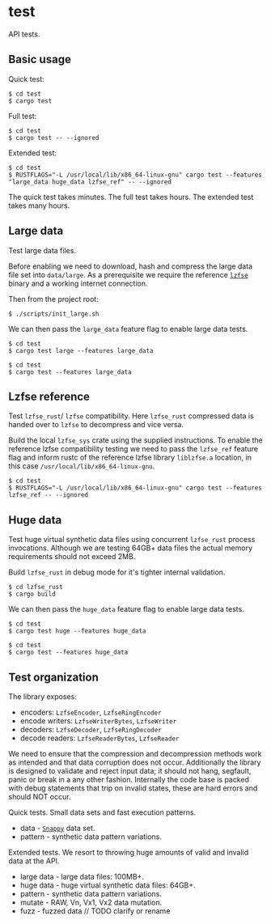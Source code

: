 # test

API tests.

## Basic usage

Quick test:
```
$ cd test
$ cargo test
```

Full test:
```
$ cd test
$ cargo test -- --ignored
```

Extended test:
```
$ cd test
$ RUSTFLAGS="-L /usr/local/lib/x86_64-linux-gnu" cargo test --features "large_data huge_data lzfse_ref" -- --ignored 
```


The quick test takes minutes. The full test takes hours. The extended test takes many hours.

## Large data

Test large data files.

Before enabling we need to download, hash and compress the large data file set into `data/large`. As a prerequisite we require the reference [`lzfse`](https://github.com/lzfse/lzfse) binary and a working internet connection.

Then from the project root:
```
$ ./scripts/init_large.sh

```

We can then pass the `large_data` feature flag to enable large data tests.

```
$ cd test
$ cargo test large --features large_data
```
```
$ cd test
$ cargo test --features large_data
```

## Lzfse reference

Test `lzfse_rust`/ `lzfse` compatibility. Here `lzfse_rust` compressed data is handed over to `lzfse` to decompress and vice versa.

Build the local `lzfse_sys` crate using the supplied instructions. To enable the reference lzfse compatibility testing we need to pass the `lzfse_ref` feature flag and inform rustc of the reference lzfse library `liblzfse.a` location, in this case `/usr/local/lib/x86_64-linux-gnu`.

```
$ cd test
$ RUSTFLAGS="-L /usr/local/lib/x86_64-linux-gnu" cargo test --features lzfse_ref -- --ignored
```

## Huge data

Test huge virtual synthetic data files using concurrent `lzfse_rust` process invocations.
Although we are testing 64GB+ data files the actual memory requirements should not exceed 2MB.

Build `lzfse_rust` in debug mode for it's tighter internal validation.

```
$ cd lzfse_rust
$ cargo build
```

We can then pass the `huge_data` feature flag to enable large data tests.

```
$ cd test
$ cargo test huge --features huge_data
```
```
$ cd test
$ cargo test --features huge_data
```

## Test organization

The library exposes:
* encoders: `LzfseEncoder`, `LzfseRingEncoder`
* encode writers: `LzfseWriterBytes`, `LzfseWriter`
* decoders: `LzfseDecoder`, `LzfseRingDecoder`
* decode readers: `LzfseReaderBytes`, `LzfseReader`

We need to ensure that the compression and decompression methods work as intended and that data corruption does not occur.
Additionally the library is designed to validate and reject input data; it should not hang, segfault, panic or break in a any other fashion.
Internally the code base is packed with debug statements that trip on invalid states, these are hard errors and should NOT occur.

Quick tests.
Small data sets and fast execution patterns.

* data - [`Snappy`](https://google.github.io/snappy/) data set.
* pattern - synthetic data pattern variations.

Extended tests.
We resort to throwing huge amounts of valid and invalid data at the API.

* large data - large data files: 100MB+.
* huge data - huge virtual synthetic data files: 64GB+.
* pattern - synthetic data pattern variations.
* mutate - RAW, Vn, Vx1, Vx2 data mutation.
* fuzz - fuzzed data // TODO clarify or rename
